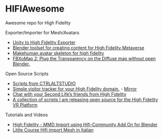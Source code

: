 # HIFIAwesome
Awesome repo for High Fidelity

Exporter/Importer for Mesh/Avatars

- [Unity to High Fidelity Exporter](https://github.com/highfidelity/unity-to-hifi-exporter)
- [Blender toolset for creating content for High Fidelity Metaverse](https://github.com/Menithal/Blender-Hifi-Addon)
- [Makehuman avatar skeleton for high fidelity](https://github.com/roxanneskelly/hifi-makehuman-skeleton)
- [FBXoMap 2: Plug the Transparency on the Diffuse map without open Blender.](https://vankh.bashora.com/2018/05/09/fbxomap-2-plug-the-transparency-on-the-diffuse-map-without-open-blender/)

Open Source Scripts

- [Scripts from CTRLALTSTUDIO](http://ctrlaltstudio.com/hifi)
- [Simple visitor tracker for your High Fidelity domain.](https://vankh.bashora.com/2018/05/16/simple-visitor-tracker-for-your-high-fidelity-domain/) - [Mirror](https://web.archive.org/web/20180628080852/https://vankh.bashora.com/2018/05/16/simple-visitor-tracker-for-your-high-fidelity-domain/)
- [Chat with your Second Life’s friends from High Fidelity](https://vankh.bashora.com/2018/02/20/chat-with-your-second-lifes-friends-from-high-fidelity/)
- [A collection of scripts I am releasing open source for the High Fidelity VR Platform](https://github.com/FlameSoulis/hifi-open-scripts)

Tutorials and Videos

- [High Fidelity - MMD Import using Hifi-Community Add On for Blender](https://www.youtube.com/watch?v=tJX8VUPZLKQ)
- [Little Course Hifi import Mesh in Italian](https://www.youtube.com/watch?v=eCLR97-i_Vg&list=PLXTK688RnbsGYEaBQvx8lNMU0ypqpP9ev)
